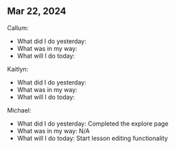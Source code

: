 ## Mar 22, 2024
Callum:
- What did I do yesterday:
- What was in my way:
- What will I do today: 

Kaitlyn:
- What did I do yesterday: 
- What was in my way:
- What will I do today: 

Michael:
- What did I do yesterday: Completed the explore page
- What was in my way: N/A
- What will I do today: Start lesson editing functionality
